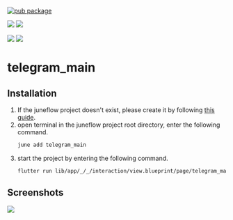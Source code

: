 [![pub package](https://img.shields.io/pub/v/telegram_main.svg)](https://pub.dartlang.org/packages/telegram_main)

[![](https://img.shields.io/badge/Module-Hub-007bff?style=for-the-badge&logo=flutter)](https://module.juneflow.org/)
[![](https://img.shields.io/badge/View-Hub-007bff?style=for-the-badge&logo=flutter)](https://view.juneflow.org/)

[![](https://img.shields.io/badge/DISCORD-JOIN%20SERVER-5663F7?style=for-the-badge&logo=discord&logoColor=white)](https://discord.gg/zXXHvAXCug)
[![](https://img.shields.io/badge/KakaoTalk-Join%20Room-FEE500?style=for-the-badge&logo=kakao)](https://open.kakao.com/o/gEwrffbg)
# telegram_main

##  Installation
1. If the juneflow project doesn't exist, please create it by following [this guide](https://doc.juneflow.org/).
2. open terminal in the juneflow project root directory, enter the following command.
    ```bash
    june add telegram_main
    ```
3. start the project by entering the following command.
    ```bash
    flutter run lib/app/_/_/interaction/view.blueprint/page/telegram_main/_/view.dart -d chrome
    ```

## Screenshots
![](https://github.com/melodysdreamj/telegram_main/assets/21379657/a02fb874-4497-4834-a709-f0fded9d4be3)

